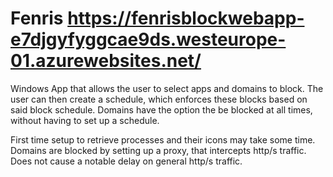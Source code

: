 # Fenris https://fenrisblockwebapp-e7djgyfyggcae9ds.westeurope-01.azurewebsites.net/ 

Windows App that allows the user to select apps and domains to block.
The user can then create a schedule, which enforces these blocks based on said block schedule.
Domains have the option the be blocked at all times, without having to set up a schedule. 

First time setup to retrieve processes and their icons may take some time.
Domains are blocked by setting up a proxy, that intercepts http/s traffic. Does not cause a notable delay on general http/s traffic.

